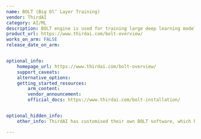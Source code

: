 ```yaml
---
name: BOLT (Big Ol’ Layer Training)
vendor: ThirdAI
category: AI/ML
description: BOLT engine is used for training large deep learning models on any CPU. BOLT can achieve or even surpass GPU-level performance on commodity CPU hardware.
product_url: https://www.thirdai.com/bolt-overview/
works_on_arm: FALSE
release_date_on_arm:


optional_info:
    homepage_url: https://www.thirdai.com/bolt-overview/
    support_caveats:
    alternative_options:
    getting_started_resources:
        arm_content:
        vendor_announcement:
        official_docs: https://www.thirdai.com/bolt-installation/


optional_hidden_info:
    other_info: ThirdAI has customised their own BOLT software, which has been [benchmarked](https://aws.amazon.com/blogs/machine-learning/accelerating-large-scale-neural-network-training-on-cpus-with-thirdai-and-aws-graviton/) on AWS Graviton3. However, the official ThirdAI releases on [PyPi](https://pypi.org/project/thirdai/#files) does not roll out for Linux/ARM64.

---
```

